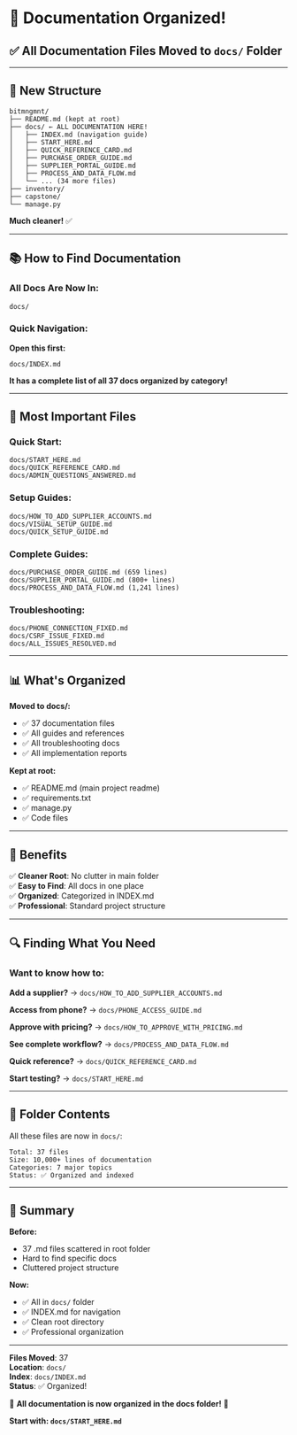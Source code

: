 # 📁 Documentation Organized!

## ✅ All Documentation Files Moved to `docs/` Folder

---

## 📂 New Structure

```
bitmngmnt/
├── README.md (kept at root)
├── docs/ ← ALL DOCUMENTATION HERE!
│   ├── INDEX.md (navigation guide)
│   ├── START_HERE.md
│   ├── QUICK_REFERENCE_CARD.md
│   ├── PURCHASE_ORDER_GUIDE.md
│   ├── SUPPLIER_PORTAL_GUIDE.md
│   ├── PROCESS_AND_DATA_FLOW.md
│   └── ... (34 more files)
├── inventory/
├── capstone/
└── manage.py
```

**Much cleaner!** ✅

---

## 📚 How to Find Documentation

### All Docs Are Now In:
```
docs/
```

### Quick Navigation:

**Open this first:**
```
docs/INDEX.md
```

**It has a complete list of all 37 docs organized by category!**

---

## 🎯 Most Important Files

### Quick Start:
```
docs/START_HERE.md
docs/QUICK_REFERENCE_CARD.md
docs/ADMIN_QUESTIONS_ANSWERED.md
```

### Setup Guides:
```
docs/HOW_TO_ADD_SUPPLIER_ACCOUNTS.md
docs/VISUAL_SETUP_GUIDE.md
docs/QUICK_SETUP_GUIDE.md
```

### Complete Guides:
```
docs/PURCHASE_ORDER_GUIDE.md (659 lines)
docs/SUPPLIER_PORTAL_GUIDE.md (800+ lines)
docs/PROCESS_AND_DATA_FLOW.md (1,241 lines)
```

### Troubleshooting:
```
docs/PHONE_CONNECTION_FIXED.md
docs/CSRF_ISSUE_FIXED.md
docs/ALL_ISSUES_RESOLVED.md
```

---

## 📊 What's Organized

**Moved to docs/:**
- ✅ 37 documentation files
- ✅ All guides and references
- ✅ All troubleshooting docs
- ✅ All implementation reports

**Kept at root:**
- ✅ README.md (main project readme)
- ✅ requirements.txt
- ✅ manage.py
- ✅ Code files

---

## 🎉 Benefits

✅ **Cleaner Root**: No clutter in main folder  
✅ **Easy to Find**: All docs in one place  
✅ **Organized**: Categorized in INDEX.md  
✅ **Professional**: Standard project structure  

---

## 🔍 Finding What You Need

### Want to know how to:

**Add a supplier?**
→ `docs/HOW_TO_ADD_SUPPLIER_ACCOUNTS.md`

**Access from phone?**
→ `docs/PHONE_ACCESS_GUIDE.md`

**Approve with pricing?**
→ `docs/HOW_TO_APPROVE_WITH_PRICING.md`

**See complete workflow?**
→ `docs/PROCESS_AND_DATA_FLOW.md`

**Quick reference?**
→ `docs/QUICK_REFERENCE_CARD.md`

**Start testing?**
→ `docs/START_HERE.md`

---

## 📁 Folder Contents

All these files are now in `docs/`:

```
Total: 37 files
Size: 10,000+ lines of documentation
Categories: 7 major topics
Status: ✅ Organized and indexed
```

---

## 🎊 Summary

**Before:**
- 37 .md files scattered in root folder
- Hard to find specific docs
- Cluttered project structure

**Now:**
- ✅ All in `docs/` folder
- ✅ INDEX.md for navigation
- ✅ Clean root directory
- ✅ Professional organization

---

**Files Moved**: 37  
**Location**: `docs/`  
**Index**: `docs/INDEX.md`  
**Status**: ✅ Organized!  

🎊 **All documentation is now organized in the docs folder!** 🎊

**Start with: `docs/START_HERE.md`**

